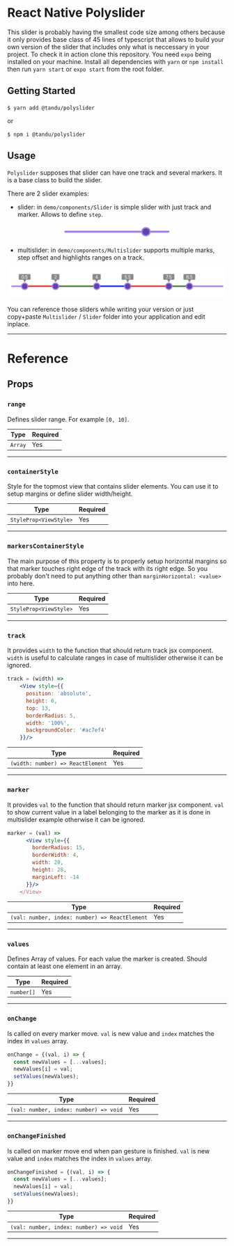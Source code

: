 # React Native Polyslider

This slider is probably having the smallest code size among others because it only provides base class of 45 lines of typescript that allows to build your own version of the slider that includes only what is neccessary in your project. To check it in action clone this repository. You need `expo` being installed on your machine. Install all dependencies with `yarn` or `npm install` then run `yarn start` or `expo start` from the root folder.

## Getting Started

```
$ yarn add @tandu/polyslider
```

or

```
$ npm i @tandu/polyslider
```

## Usage

`Polyslider` supposes that slider can have one track and several markers. It is a base class to build the slider.

There are 2 slider examples:
- slider: in `demo/components/Slider` is simple slider with just track and marker. Allows to define `step`.
<p align="center"><img src="img/slider.png" width="250"></img></p>

- multislider: in `demo/components/Multislider` supports multiple marks, step offset and highlights ranges on a track.
<p align="center"><img src="img/multislider.png" width="600"></img></p>

You can reference those sliders while writing your version or just copy+paste `Multislider` / `Slider` folder into your application and edit inplace.

---

# Reference

## Props

### `range`

Defines slider range. For example `[0, 10]`.

| Type       | Required |
| ---------- | -------- |
| `Array`    | Yes      |

---

### `containerStyle`

Style for the topmost view that contains slider elements. You can use it to setup margins or define slider width/height.

| Type                   | Required |
| ---------------------- | -------- |
| `StyleProp<ViewStyle>` | Yes      |

---

### `markersContainerStyle`

The main purpose of this property is to properly setup horizontal margins so that marker touches right edge of the track with its right edge. So you probably don't need to put anything other than `marginHorizontal: <value>` into here.

| Type                   | Required |
| ---------------------- | -------- |
| `StyleProp<ViewStyle>` | Yes      |

---

### `track`

It provides `width` to the function that should return track jsx component. `width` is useful to calculate ranges in case of multislider otherwise it can be ignored.
```jsx
track = (width) =>
    <View style={{
      position: 'absolute',
      height: 6,
      top: 13,
      borderRadius: 5,
      width: '100%',
      backgroundColor: '#ac7ef4'
    }}/>
```

| Type                              | Required |
| --------------------------------- | -------- |
| `(width: number) => ReactElement` | Yes      |

---

### `marker`

It provides `val` to the function that should return marker jsx component. `val` to show current value in a label belonging to the marker as it is done in multislider example otherwise it can be ignored.
```jsx
marker = (val) =>
      <View style={{
        borderRadius: 15,
        borderWidth: 4,
        width: 28,
        height: 28,
        marginLeft: -14
      }}/>
    </View>
```

| Type                                           | Required |
| ---------------------------------------------- | -------- |
| `(val: number, index: number) => ReactElement` | Yes      |

---

### `values`

Defines Array of values. For each value the marker is created. Should contain at least one element in an array.

| Type          | Required |
| ------------- | -------- |
| `number[]`    | Yes      |

---

### `onChange`

Is called on every marker move. `val` is new value and `index` matches the index in `values` array.
```jsx
onChange = {(val, i) => {
  const newValues = [...values];
  newValues[i] = val;
  setValues(newValues);
}}
```

| Type                                   | Required |
| -------------------------------------- | -------- |
| `(val: number, index: number) => void` | Yes      |

---

### `onChangeFinished`

Is called on marker move end when pan gesture is finished. `val` is new value and `index` matches the index in `values` array.
```jsx
onChangeFinished = {(val, i) => {
  const newValues = [...values];
  newValues[i] = val;
  setValues(newValues);
}}
```

| Type                                   | Required |
| -------------------------------------- | -------- |
| `(val: number, index: number) => void` | Yes      |

---
